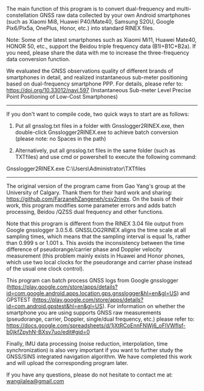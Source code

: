 The main function of this program is to convert dual-frequency and multi-constellation GNSS raw data collected by your own Android smartphones (such as Xiaomi Mi8, Huawei P40/Mate40, Samsung S20U, Google Pix6/Pix5a, OnePlus, Honor, etc.) into standard RINEX files.

Note: Some of the latest smartphones such as Xiaomi Mi11, Huawei Mate40, HONOR 50, etc., support the Beidou triple frequency data (B1I+B1C+B2a). If you need, please share the data with me to increase the three-frequency data conversion function.

We evaluated the GNSS observations quality of different brands of smartphones in detail, and realized instantaneous sub-meter positioning based on dual-frequency smartphone PPP. For details, please refer to: https://doi.org/10.33012/navi.597 (Instantaneous Sub-meter Level Precise Point Positioning of Low-Cost Smartphones)

-------------------------------------------------------------------------------------------------------------
If you don't want to compile code, two quick ways to start are as follows:

1. Put all gnsslog.txt files in a folder with Gnsslogger2RINEX.exe, then double-click Gnsslogger2RINEX.exe to achieve batch conversion (please note: no Spaces in the path)

2. Alternatively, put all gnsslog.txt files in the same folder (such as TXTfiles) and use cmd or powershell to execute the following command:

Gnsslogger2RINEX.exe  C:\Users\Administrator\TXTfiles

-------------------------------------------------------------------------------------------------------------

The original version of the program came from Gao Yang's group at the University of Calgary. Thank them for their hard work and sharing: https://github.com/FarzanehZangeneh/csv2rinex. On the basis of their work, this program modifies some parameter errors and adds batch processing, Beidou /QZSS dual frequency and other functions.

Note that this program is different from the RINEX 3.04 file output from Google gnsslogger 3.0.5.6. GNSSLOG2RINEX aligns the time scale at all sampling times, which means that the sampling interval is equal 1s, rather than 0.999 s or 1.001 s. This avoids the inconsistency between the time difference of pseudorange/carrier phase and Doppler velocity measurement (this problem mainly exists in Huawei and Honor phones, which use two local clocks for the pseudorange and carrier phase instead of the usual one clock control).


This program can batch process GNSS logs from Google gnsslogger (https://play.google.com/store/apps/details?id=com.google.android.apps.location.gps.gnsslogger&hl=en&gl=US) and GPSTEST (https://play.google.com/store/apps/details?id=com.android.gpstest&hl=en&gl=US). For information on whether the smartphone you are using supports GNSS raw measurements (pseudorange, carrier, Doppler, single/dual frequency, etc.) please refer to: https://docs.google.com/spreadsheets/d/1jXtRCoEnnFNWj6_oFlVWflsf-b0jkfZpyhN-BXsv7uo/edit#gid=0


Finally, IMU data processing (noise reduction, interpolation, time synchronization) is also very important if you want to further study the GNSS/SINS integrated navigation algorithm. We have completed this work and will upload the corresponding program later.

If you have any questions, please do not hesitate to contact me at: wangjialea@gmail.com
